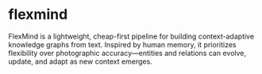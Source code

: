 # flexmind
FlexMind is a lightweight, cheap-first pipeline for building context-adaptive knowledge graphs from text. Inspired by human memory, it prioritizes flexibility over photographic accuracy—entities and relations can evolve, update, and adapt as new context emerges.
